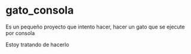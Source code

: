 # gato_consola
Es un pequeño proyecto que intento hacer, hacer un gato que se ejecute por consola

Estoy tratando de hacerlo
